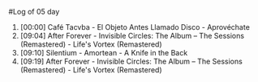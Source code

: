 #Log of 05 day

1. [00:00] Café Tacvba - El Objeto Antes Llamado Disco - Aprovéchate
1. [09:04] After Forever - Invisible Circles: The Album – The Sessions (Remastered) - Life's Vortex (Remastered)
1. [09:10] Silentium - Amortean - A Knife in the Back
1. [09:19] After Forever - Invisible Circles: The Album – The Sessions (Remastered) - Life's Vortex (Remastered)
